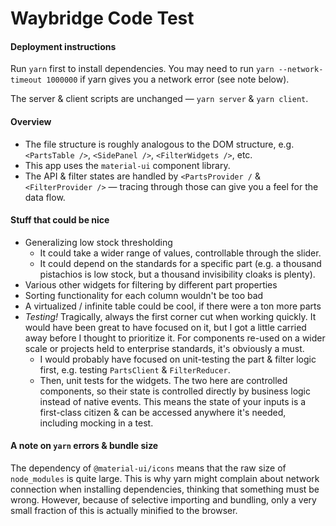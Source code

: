 # Waybridge Code Test

#### Deployment instructions

Run `yarn` first to install dependencies. You may need to run `yarn --network-timeout 1000000` if yarn gives you a network error (see note below).

The server & client scripts are unchanged — `yarn server` & `yarn client`.

#### Overview

- The file structure is roughly analogous to the DOM structure, e.g. `<PartsTable />`, `<SidePanel />`, `<FilterWidgets />`, etc.
- This app uses the `material-ui` component library.
- The API & filter states are handled by `<PartsProvider /` & `<FilterProvider />` — tracing through those can give you a feel for the data flow.

#### Stuff that could be nice

- Generalizing low stock thresholding
  - It could take a wider range of values, controllable through the slider.
  - It could depend on the standards for a specific part (e.g. a thousand pistachios is low stock, but a thousand invisibility cloaks is plenty).
- Various other widgets for filtering by different part properties
- Sorting functionality for each column wouldn't be too bad
- A virtualized / infinite table could be cool, if there were a ton more parts
- *Testing!* Tragically, always the first corner cut when working quickly. It would have been great to have focused on it, but I got a little carried away before I thought to prioritize it. For components re-used on a wider scale or projects held to enterprise standards, it's obviously a must.
  - I would probably have focused on unit-testing the part & filter logic first, e.g. testing `PartsClient` & `FilterReducer`.
  - Then, unit tests for the widgets. The two here are controlled components, so their state is controlled directly by business logic instead of native events. This means the state of your inputs is a first-class citizen & can be accessed anywhere it's needed, including mocking in a test.

#### A note on `yarn` errors & bundle size

The dependency of `@material-ui/icons` means that the raw size of `node_modules` is quite large. This is why yarn might complain about network connection when installing dependencies, thinking that something must be wrong. However, because of selective importing and bundling, only a very small fraction of this is actually minified to the browser.
